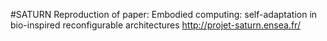 #SATURN 
Reproduction of paper:
Embodied computing: self-adaptation in bio-inspired
reconfigurable architectures
http://projet-saturn.ensea.fr/
